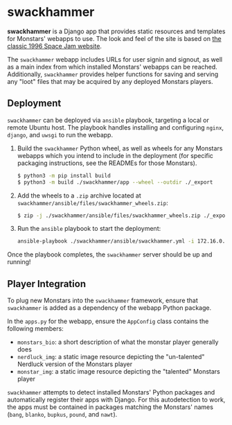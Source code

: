 # swackhammer

**swackhammer** is a Django app that provides static resources and templates for Monstars' webapps to use. The look and feel of the site is based on [the classic 1996 Space Jam website](https://www.spacejam.com/1996/jam.htm).

The `swackhammer` webapp includes URLs for user signin and signout, as well as a main index from which installed Monstars' webapps can be reached. Additionally, `swackhammer` provides helper functions for saving and serving any "loot" files that may be acquired by any deployed Monstars players.


## Deployment

`swackhammer` can be deployed via `ansible` playbook, targeting a local or remote Ubuntu host. The playbook handles installing and configuring `nginx`, `django`, and `uwsgi` to run the webapp.

1. Build the `swackhammer` Python wheel, as well as wheels for any Monstars webapps which you intend to include in the deployment (for specific packaging instructions, see the READMEs for those Monstars).
    ```bash
    $ python3 -m pip install build
    $ python3 -m build ./swackhammer/app --wheel --outdir ./_export
    ```
1. Add the wheels to a `.zip` archive located at `swackhammer/ansible/files/swackhammer_wheels.zip`:
    ```bash
    $ zip -j ./swackhammer/ansible/files/swackhammer_wheels.zip ./_export/*.whl
    ```
1. Run the `ansible` playbook to start the deployment:
    ```bash
    ansible-playbook ./swackhammer/ansible/swackhammer.yml -i 172.16.0.1, -e "django_password=password1!" -kK
    ```

Once the playbook completes, the `swackhammer` server should be up and running!


## Player Integration

To plug new Monstars into the `swackhammer` framework, ensure that `swackhammer` is added as a dependency of the webapp Python package.

In the `apps.py` for the webapp, ensure the `AppConfig` class contains the following members:
 - `monstars_bio`: a short description of what the monstar player generally does
 - `nerdluck_img`: a static image resource depicting the "un-talented" Nerdluck version of the Monstars player
 - `monstar_img`: a static image resource depicting the "talented" Monstars player

`swackhammer` attempts to detect installed Monstars' Python packages and automatically register their apps with Django. For this autodetection to work, the apps must be contained in packages matching the Monstars' names (`bang`, `blanko`, `bupkus`, `pound`, and `nawt`).